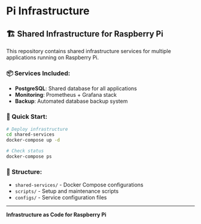 # Pi Infrastructure

## 🏗️ Shared Infrastructure for Raspberry Pi

This repository contains shared infrastructure services for multiple applications running on Raspberry Pi.

### 📦 Services Included:
- **PostgreSQL**: Shared database for all applications
- **Monitoring**: Prometheus + Grafana stack
- **Backup**: Automated database backup system

### 🚀 Quick Start:
```bash
# Deploy infrastructure
cd shared-services
docker-compose up -d

# Check status
docker-compose ps
```

### 📁 Structure:
- `shared-services/` - Docker Compose configurations
- `scripts/` - Setup and maintenance scripts  
- `configs/` - Service configuration files

---
**Infrastructure as Code for Raspberry Pi**
